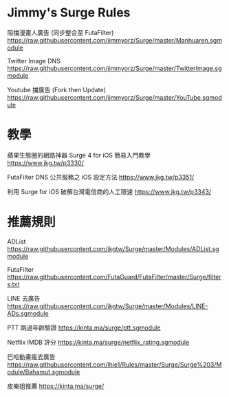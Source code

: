 # Jimmy's Surge Rules

阻擋漫畫人廣告 (同步整合至 FutaFilter)
https://raw.githubusercontent.com/jimmyorz/Surge/master/Manhuaren.sgmodule


Twitter Image DNS
https://raw.githubusercontent.com/jimmyorz/Surge/master/TwitterImage.sgmodule


Youtube 擋廣告 (Fork then Update)
https://raw.githubusercontent.com/jimmyorz/Surge/master/YouTube.sgmodule


# 教學
蘋果生態圈的網路神器 Surge 4 for iOS 簡易入門教學
https://www.jkg.tw/p3330/

FutaFilter DNS 公共服務之 iOS 設定方法
https://www.jkg.tw/p3351/

利用 Surge for iOS 破解台灣電信商的人工限速
https://www.jkg.tw/p3343/


# 推薦規則
ADList
https://raw.githubusercontent.com/jkgtw/Surge/master/Modules/ADList.sgmodule

FutaFilter
https://raw.githubusercontent.com/FutaGuard/FutaFilter/master/Surge/filters.txt

LINE 去廣告
https://raw.githubusercontent.com/jkgtw/Surge/master/Modules/LINE-ADs.sgmodule

PTT 跳過年齡驗證
https://kinta.ma/surge/ptt.sgmodule

Netflix IMDB 評分
https://kinta.ma/surge/netflix_rating.sgmodule

巴哈動畫瘋去廣告
https://raw.githubusercontent.com/lhie1/Rules/master/Surge/Surge%203/Module/Bahamut.sgmodule

皮樂姐推薦
https://kinta.ma/surge/
